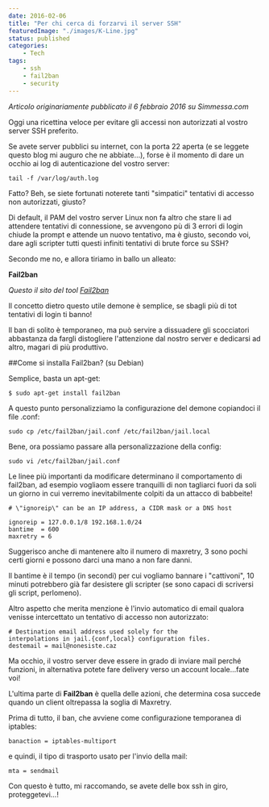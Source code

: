 ```yaml
---
date: 2016-02-06
title: "Per chi cerca di forzarvi il server SSH"
featuredImage: "./images/K-Line.jpg"
status: published
categories: 
    - Tech
tags:
    - ssh
    - fail2ban
    - security
---
```


*Articolo originariamente pubblicato il 6 febbraio 2016 su Simmessa.com*

Oggi una ricettina veloce per evitare gli accessi non autorizzati al vostro server SSH preferito.

Se avete server pubblici su internet, con la porta 22 aperta (e se leggete questo blog mi auguro che ne abbiate...), forse è il momento di dare un occhio ai log di autenticazione del vostro server:

`tail -f /var/log/auth.log`

Fatto? Beh, se siete fortunati noterete tanti \"simpatici\" tentativi di accesso non autorizzati, giusto?

Di default, il PAM del vostro server Linux non fa altro che stare li ad attendere tentativi di connessione, se avvengono pù di 3 errori di login chiude la prompt e attende un nuovo tentativo, ma è giusto, secondo voi, dare agli scripter tutti questi infiniti tentativi di brute force su SSH?

Secondo me no,  e allora tiriamo in ballo un alleato:

**Fail2ban**

*Questo il sito del tool [Fail2ban](http://www.fail2ban.org/)*

Il concetto dietro questo utile demone è semplice, se sbagli più di tot tentativi di login ti banno!

Il ban di solito è temporaneo, ma può servire a dissuadere gli scocciatori abbastanza da fargli distogliere l'attenzione dal nostro server e dedicarsi ad altro, magari di più produttivo.

##Come si installa Fail2ban? (su Debian)

Semplice, basta un apt-get:

`$ sudo apt-get install fail2ban`

A questo punto personalizziamo la configurazione del demone copiandoci il file .conf:

`sudo cp /etc/fail2ban/jail.conf /etc/fail2ban/jail.local`

Bene, ora possiamo passare alla personalizzazione della config:

`sudo vi /etc/fail2ban/jail.conf`

Le linee più importanti da modificare determinano il comportamento di fail2ban, ad esempio vogliaom essere tranquilli di non tagliarci fuori da soli un giorno in cui verremo inevitabilmente colpiti da un attacco di babbeite!

```
# \"ignoreip\" can be an IP address, a CIDR mask or a DNS host

ignoreip = 127.0.0.1/8 192.168.1.0/24
bantime  = 600
maxretry = 6
```

Suggerisco anche di mantenere alto il numero di maxretry, 3 sono pochi certi giorni e possono darci una mano a non fare danni.

Il bantime è il tempo (in secondi) per cui vogliamo bannare i \"cattivoni\", 10 minuti potrebbero già far desistere gli scripter (se sono capaci di scriversi gli script, perlomeno).

Altro aspetto che merita menzione è l'invio automatico di email qualora venisse intercettato un tentativo di accesso non autorizzato:

```
# Destination email address used solely for the 
interpolations in jail.{conf,local} configuration files.
destemail = mail@nonesiste.caz
```

Ma occhio, il vostro server deve essere in grado di inviare mail perché funzioni, in alternativa potete fare delivery verso un account locale...fate voi!

L'ultima parte di **Fail2ban** è quella delle azioni, che determina cosa succede quando un client oltrepassa la soglia di Maxretry.

Prima di tutto, il ban, che avviene come configurazione temporanea di iptables:

`banaction = iptables-multiport`

e quindi, il tipo di trasporto usato per l'invio della mail:

`mta = sendmail`

Con questo è tutto, mi raccomando, se avete delle box ssh in giro, proteggetevi...!
